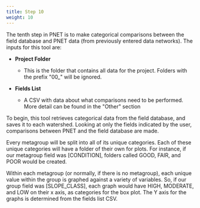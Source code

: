 ```yaml
---
title: Step 10
weight: 10
---
```


The tenth step in PNET is to make categorical comparisons between the field database and PNET data (from previously entered data networks). The inputs for this tool are:



- **Project Folder**

  - This is the folder that contains all data for the project. Folders with the prefix "00_" will be ignored.

- **Fields List**

  - A CSV with data about what comparisons need to be performed. More detail can be found in the "Other" section

  

To begin, this tool retrieves categorical data from the field database, and saves it to each watershed. Looking at only the fields indicated by the user, comparisons between PNET and the field database are made.

Every metagroup will be split into all of its unique categories. Each of these unique categories will have a folder of their own for plots. For instance, if our metagroup field was [CONDITION], folders called GOOD, FAIR, and POOR would be created.

Within each metagroup (or normally, if there is no metagroup), each unique value within the group is graphed against a variety of variables. So, if our group field was [SLOPE_CLASS], each graph would have HIGH, MODERATE, and LOW on their x axis, as categories for the box plot. The Y axis for the graphs is determined from the fields list CSV.


